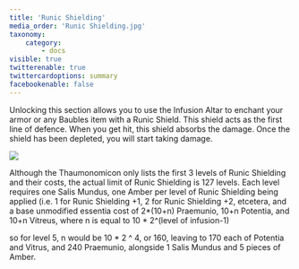 ```yaml
---
title: 'Runic Shielding'
media_order: 'Runic Shielding.jpg'
taxonomy:
    category:
        - docs
visible: true
twitterenable: true
twittercardoptions: summary
facebookenable: false
---
```


Unlocking this section allows you to use the Infusion Altar to enchant your armor or any Baubles item with a Runic Shield. This shield acts as the first line of defence. When you get hit, this shield absorbs the damage. Once the shield has been depleted, you will start taking damage.

![](Runic%20Shielding.jpg)

Although the Thaumonomicon only lists the first 3 levels of Runic Shielding and their costs, the actual limit of Runic Shielding is 127 levels. Each level requires one Salis Mundus, one Amber per level of Runic Shielding being applied (i.e. 1 for Runic Shielding +1, 2 for Runic Shielding +2, etcetera, and a base unmodified essentia cost of 2*(10+n) Praemunio, 10+n Potentia, and 10+n Vitreus, where n is equal to
10 * 2^(level of infusion-1)

so for level 5, n would be 10 * 2 ^ 4, or 160, leaving to 170 each of Potentia and Vitrus, and 240 Praemunio, alongside 1 Salis Mundus and 5 pieces of Amber.
